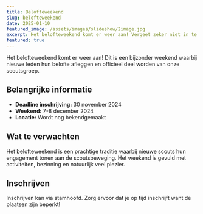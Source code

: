 ```yaml
---
title: Belofteweekend
slug: belofteweekend
date: 2025-01-10
featured_image: /assets/images/slideshow/2image.jpg
excerpt: Het belofteweekend komt er weer aan! Vergeet zeker niet in te schrijven via stamhoofd.
featured: true
---
```


Het belofteweekend komt er weer aan! Dit is een bijzonder weekend waarbij nieuwe leden hun belofte afleggen en officieel deel worden van onze scoutsgroep.

## Belangrijke informatie

- **Deadline inschrijving:** 30 november 2024
- **Weekend:** 7-8 december 2024
- **Locatie:** Wordt nog bekendgemaakt

## Wat te verwachten

Het belofteweekend is een prachtige traditie waarbij nieuwe scouts hun engagement tonen aan de scoutsbeweging. Het weekend is gevuld met activiteiten, bezinning en natuurlijk veel plezier.

## Inschrijven

Inschrijven kan via stamhoofd. Zorg ervoor dat je op tijd inschrijft want de plaatsen zijn beperkt!

